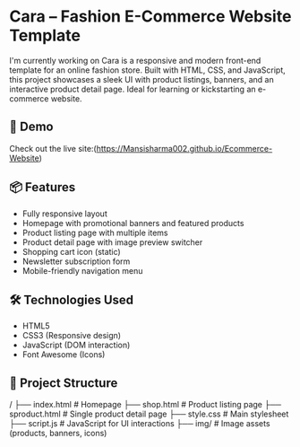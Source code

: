 # Cara – Fashion E-Commerce Website Template

I'm currently working on Cara is a responsive and modern front-end template for an online fashion store. Built with HTML, CSS, and JavaScript, this project showcases a sleek UI with product listings, banners, and an interactive product detail page. Ideal for learning or kickstarting an e-commerce website.

## 🚀 Demo

Check out the live site:(https://Mansisharma002.github.io/Ecommerce-Website)  

## 📦 Features

- Fully responsive layout
- Homepage with promotional banners and featured products
- Product listing page with multiple items
- Product detail page with image preview switcher
- Shopping cart icon (static)
- Newsletter subscription form
- Mobile-friendly navigation menu

## 🛠 Technologies Used

- HTML5
- CSS3 (Responsive design)
- JavaScript (DOM interaction)
- Font Awesome (Icons)

## 📁 Project Structure
/
├── index.html         # Homepage
├── shop.html          # Product listing page
├── sproduct.html      # Single product detail page
├── style.css          # Main stylesheet
├── script.js          # JavaScript for UI interactions
├── img/               # Image assets (products, banners, icons)
